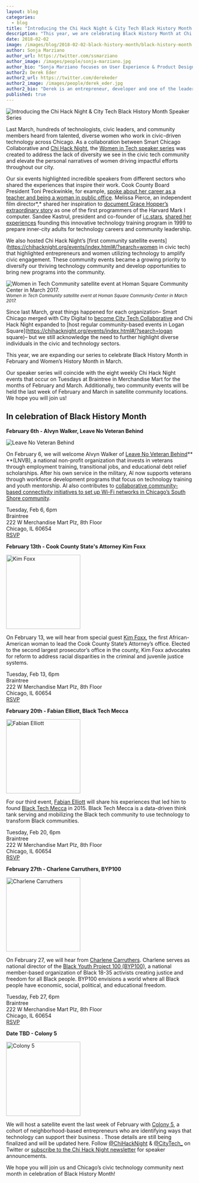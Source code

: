 ```yaml
---
layout: blog
categories: 
  - blog
title: "Introducing the Chi Hack Night & City Tech Black History Month Speaker Series"
description: "This year, we are celebrating Black History Month at Chi Hack Night featuring presentations from Alvyn Walker from Leave No Veteran Behind, Cook County State’s Attorney Kim Foxx, Fabian Elliott of Black Tech Mecca, Charlene Carruthers of BYP100 and Colony 5. We hope you will join us!"
date: 2018-02-02
image: /images/blog/2018-02-02-black-history-month/black-history-month.jpg
author: Sonja Marziano
author_url: https://twitter.com/ssmarziano
author_image: /images/people/sonja-marziano.jpg
author_bio: "Sonja Marziano focuses on User Experience & Product Design at City Tech Collaborative. In this role, Sonja identifies and creates intersections for partners to learn from users and implement impactful changes to their products. In addition, she fosters sustained, meaningful collaboration with residents around data and the creation of technology through programs like the Civic User Testing Group (CUTgroup)."
author2: Derek Eder
author2_url: https://twitter.com/derekeder
author2_image: /images/people/derek_eder.jpg
author2_bio: "Derek is an entrepreneur, developer and one of the leaders of the civic technology community in Chicago. He is a co-founder and partner at DataMade — a company that tells stories and builds tools with data — and is the lead organizer for Chi Hack Night."
published: true
---
```


<p class="text-center"><img src="/images/blog/2018-02-02-black-history-month/black-history-month.jpg" alt="Introducing the Chi Hack Night & City Tech Black History Month Speaker Series" class="img-thumbnail" /><br />
</p>

Last March, hundreds of technologists, civic leaders, and community members heard from talented, diverse women who work in civic-driven technology across Chicago. As a collaboration between Smart Chicago Collaborative and [Chi Hack Night](https://chihacknight.org/), the [Women in Tech speaker series](http://www.smartchicagocollaborative.org/women-in-tech-speakers-series/) was created to address the lack of diversity we see in the civic tech community and elevate the personal narratives of women driving impactful efforts throughout our city. 

Our six events highlighted incredible speakers from different sectors who shared the experiences that inspire their work. Cook County Board President Toni Preckwinkle, for example, [spoke about her career as a teacher and being a woman in public office](https://chihacknight.org/events/2017/03/07/toni-preckwinkle.html). Melissa Pierce, an independent film director*,* shared her inspiration to [document Grace Hopper’s extraordinary story](http://gracehopperfilm.com/) as one of the first programmers of the Harvard Mark I computer.  Sandee Kastrul, president and co-founder of [i.c.stars](http://www.icstars.org/), [shared her experiences](https://chihacknight.org/events/2017/03/14/sandee-kastrul.html) founding this innovative technology training program in 1999 to prepare inner-city adults for technology careers and community leadership.

We also hosted Chi Hack Night’s [first community satellite events](https://chihacknight.org/events/index.html#/?search=women in civic tech) that highlighted entrepreneurs and women utilizing technology to amplify civic engagement. These community events became a growing priority to diversify our thriving technology community and develop opportunities to bring new programs into the community.

<p class="text-center"><img src="/images/blog/2018-02-02-black-history-month/image_0.jpg" alt="Women in Tech Community satellite event at Homan Square Community Center in March 2017." class="img-thumbnail" /><br />

<small>
    <em>Women in Tech Community satellite event at Homan Square Community Center in March 2017.</em>
</small>
</p>

Since last March, great things happened for each organization– Smart Chicago merged with City Digital to [become City Tech Collaborative](http://www.uilabs.org/press/city-digital-and-smart-chicago-collaborative-join-forces-with-support-from-macarthur-foundation/) and Chi Hack Night expanded to [host regular community-based events in Logan Square](https://chihacknight.org/events/index.html#/?search=logan square)– but we still acknowledge the need to further highlight diverse individuals in the civic and technology sectors. 

This year, we are expanding our series to celebrate Black History Month in February and Women’s History Month in March.

Our speaker series will coincide with the eight weekly Chi Hack Night events that occur on Tuesdays at Braintree in Merchandise Mart for the months of February and March. Additionally, two community events will be held the last week of February and March in satellite community locations. We hope you will join us!

## In celebration of Black History Month

**February 6th - Alvyn Walker, Leave No Veteran Behind**

<p><img src="/images/blog/2018-02-02-black-history-month/leave-no-veteran.png" alt="Leave No Veteran Behind" class="img-thumbnail" />
</p>

On February 6, we will welcome Alvyn Walker of [Leave No Veteran Behind](https://www.leavenoveteranbehind.org/)** **(LNVB), a national non-profit organization that invests in veterans through employment training, transitional jobs, and educational debt relief scholarships. After his own service in the military, Al now supports veterans through workforce development programs that focus on technology training and youth mentorship. Al also contributes to [collaborative community-based connectivity initiatives to set up Wi-Fi networks in Chicago’s South Shore community](http://www.smartchicagocollaborative.org/digital-inclusion-innovation-in-chicago-wi-fi-at-windsor-park/). 

Tuesday, Feb 6, 6pm<br />
Braintree<br />
222 W Merchandise Mart Plz, 8th Floor<br />
Chicago, IL 60654<br />
[RSVP](https://www.eventbrite.com/e/chi-hack-night-registration-41704066987)

**February 13th - Cook County State's Attorney Kim Foxx**

<p><img src="/images/blog/2018-02-02-black-history-month/kim-foxx.jpg" alt="Kim Foxx" class="img-thumbnail" style='width: 200px;'/>
</p>

On February 13, we will hear from special guest [Kim Foxx](https://www.cookcountystatesattorney.org/about/kimberly-foxx), the first African-American woman to lead the Cook County State’s Attorney’s office. Elected to the second largest prosecutor’s office in the county, Kim Foxx advocates for reform to address racial disparities in the criminal and juvenile justice systems. 

Tuesday, Feb 13, 6pm<br />
Braintree<br />
222 W Merchandise Mart Plz, 8th Floor<br />
Chicago, IL 60654<br />
[RSVP](https://www.eventbrite.com/e/chi-hack-night-registration-41704067990)

**February 20th - Fabian Elliott, Black Tech Mecca**

<p><img src="/images/blog/2018-02-02-black-history-month/fabian.png" alt="Fabian Elliott" class="img-thumbnail" style='width: 200px;'/>
</p>

For our third event, [Fabian Elliott](https://twitter.com/fabian_elliott?lang=en) will share his experiences that led him to found [Black Tech Mecca](https://www.blacktechmecca.org/) in 2015. Black Tech Mecca is a data-driven think tank serving and mobilizing the Black tech community to use technology to transform Black communities.

Tuesday, Feb 20, 6pm<br />
Braintree<br />
222 W Merchandise Mart Plz, 8th Floor<br />
Chicago, IL 60654<br />
[RSVP](https://www.eventbrite.com/e/chi-hack-night-registration-41704068993)

**February 27th - Charlene Carruthers, BYP100**

<p><img src="/images/blog/2018-02-02-black-history-month/char.png" alt="Charlene Carruthers" class="img-thumbnail" style='width: 200px;'/>
</p>

On February 27, we will hear from [Charlene Carruthers](https://byp100.org/charlene-a-carruthers/). Charlene serves as national director of the [Black Youth Project 100 (BYP100)](https://byp100.org/), a national member-based organization of Black 18-35 activists creating justice and freedom for all Black people. BYP100 envisions a world where all Black people have economic, social, political, and educational freedom.

Tuesday, Feb 27, 6pm<br />
Braintree<br />
222 W Merchandise Mart Plz, 8th Floor<br />
Chicago, IL 60654<br />
[RSVP](https://www.eventbrite.com/e/chi-hack-night-registration-41704069996)

**Date TBD - Colony 5**

<p><img src="/images/blog/2018-02-02-black-history-month/colony5.png" alt="Colony 5" class="img-thumbnail" style='width: 200px;'/>
</p>

We will host a satellite event the last week of February with [Colony 5](https://www.colonyfive.com/),  a cohort of neighborhood-based entrepreneurs who are identifying ways that technology can support their business . Those details are still being finalized and will be updated here. Follow [@ChiHackNight](https://twitter.com/chihacknight?lang=en) & [@CityTech_](https://twitter.com/citytech_?lang=en) on Twitter or [subscribe to the Chi Hack Night newsletter](http://opencityapps.us7.list-manage1.com/subscribe?u=0a8859c0fd97102b520ea5289&id=3da6cca3bf) for speaker announcements.

We hope you will join us and Chicago’s civic technology community next month in celebration of Black History Month!

